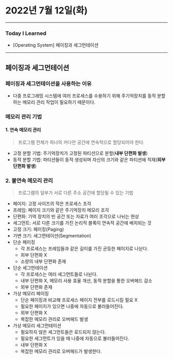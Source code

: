 # 2022년 7월 12일(화)

---

### Today I Learned

- [Operating System] 페이징과 세그먼테이션 

----

## 페이징과 세그먼테이션 

### 페이징과 세그먼테이션을 사용하는 이유

- 다중 프로그래밍 시스템에 여러 프로세스를 수용하기 위해 주기억장치를 동적 분할하는 메모리 관리 작업이 필요하기 때문이다.

### 메모리 관리 기법

#### 1. 연속 메모리 관리 

> 프로그램 전체가 하나의 커다란 공간에 연속적으로 할당되어야 한다.

- 고정 분할 기법: 주기억장치가 고정된 파티션으로 분할(**내부 단편화 발생**)
- 동적 분할 기법: 파티션들이 동적 생성되며 자신의 크기와 같은 파티션에 적재(**외부 단편화 발생**)

### 2. 불연속 메모리 관리

> 프로그램의 일부가 서로 다른 주소 공간에 할당될 수 있는 기법

- 페이지: 고정 사이즈의 작은 프로세스 조각
- 프레임: 페이지 크기와 같은 주기억장치 메모리 조각
- 단편화: 기억 장치의 빈 공간 또는 자료가 여러 조각으로 나뉘는 현상
- 세그먼트: 서로 다른 크기를 가진 논리적 블록이 연속적 공간에 배치되는 것 
- 고정 크기: 페이징(Paging)
- 가변 크기: 세그먼테이션(Segmentation)
- 단순 페이징 
  - 각 프로세스는 프레임들과 같은 길이를 가진 균등한 페이지로 나뉜다.
  - 외부 단편화 X
  - 소량의 내부 단편화 존재
- 단순 세그먼테이션
  - 각 프로세스는 여러 세그먼트들로 나뉜다.
  - 내부 단편화 X, 메모리 사용 효율 개선, 동적 분할을 통한 오버헤드 감소 
  - 외부 단편화 존재 
- 가상 메모리 페이징 
  - 단순 페이징과 비교해 프로세스 페이지 전부를 로드시킬 필요 X
  - 필요한 페이지가 있으면 나중에 자동으로 불러들어진다.
  - 외부 단편화 X
  - 복잡한 메모리 관리로 오버헤드 발생 
- 가상 메모리 세그먼테이션
  - 필요하지 않은 세그먼트들은 로드되지 않는다.
  - 필요한 세그먼트가 있을 때 나중에 자동으로 불러들어진다.
  - 내부 단편화 X
  - 복잡한 메모리 관리로 오버헤드가 발생한다.